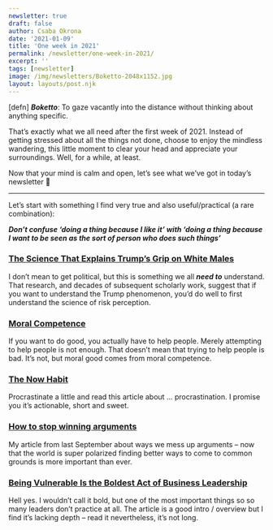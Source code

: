 ```yaml
---
newsletter: true
draft: false
author: Csaba Okrona
date: '2021-01-09'
title: 'One week in 2021'
permalink: /newsletter/one-week-in-2021/
excerpt: ''
tags: [newsletter]
image: /img/newsletters/Boketto-2048x1152.jpg
layout: layouts/post.njk
---
```


\[defn\] _**Boketto**_: To gaze vacantly into the distance without thinking about anything specific.

That’s exactly what we all need after the first week of 2021. Instead of getting stressed about all the things not done, choose to enjoy the mindless wandering, this little moment to clear your head and appreciate your surroundings. Well, for a while, at least.

Now that your mind is calm and open, let’s see what we’ve got in today’s newsletter 🙂

* * *

Let’s start with something I find very true and also useful/practical (a rare combination):

_**Don’t confuse ‘doing a thing because I like it’ with ‘doing a thing because I want to be seen as the sort of person who does such things’**_

### [The Science That Explains Trump’s Grip on White Males](https://undark.org/2021/01/07/science-trump-grip-white-male-effect/)

I don’t mean to get political, but this is something we all _**need to**_ understand. That research, and decades of subsequent scholarly work, suggest that if you want to understand the Trump phenomenon, you’d do well to first understand the science of risk perception.

### [Moral Competence](https://evanjconrad.com/posts/moral-competence)

If you want to do good, you actually have to help people. Merely attempting to help people is not enough. That doesn’t mean that trying to help people is bad. It’s not, but moral good comes from moral competence.

### [The Now Habit](https://www.2uo.de/the-now-habit/)

Procrastinate a little and read this article about … procrastination. I promise you it’s actionable, short and sweet.

### [How to stop winning arguments](https://ochronus.online/how-to-stop-winning-arguments/)

My article from last September about ways we mess up arguments – now that the world is super polarized finding better ways to come to common grounds is more important than ever.

### [Being Vulnerable Is the Boldest Act of Business Leadership](https://www.entrepreneur.com/article/309784)

Hell yes. I wouldn’t call it bold, but one of the most important things so so many leaders don’t practice at all. The article is a good intro / overview but I find it’s lacking depth – read it nevertheless, it’s not long.
